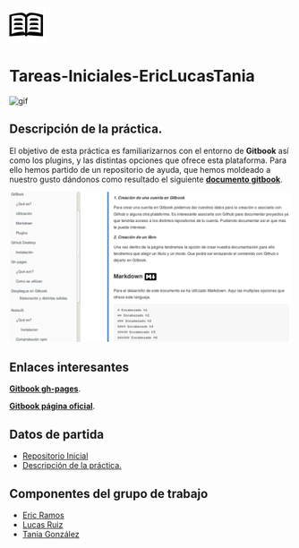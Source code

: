
![Gitbook](txt/icons/gitbook.PNG)
# Tareas-Iniciales-EricLucasTania

![gif](/gif/gif.GIF)

  
## Descripción de la práctica.

El objetivo de esta práctica es familiarizarnos con el entorno de **Gitbook** así como los plugins, y las distintas 
opciones que ofrece esta plataforma. Para ello hemos partido de un repositorio de ayuda, que hemos moldeado a nuestro
gusto dándonos como resultado el siguiente [**documento gitbook**](ULL-ESIT-SYTW-1617.github.io/tareas-iniciales-ericlucastania).
    
 ![](txt/images/p2.PNG)
 
## Enlaces interesantes 
 
[**Gitbook gh-pages**](ULL-ESIT-SYTW-1617.github.io/tareas-iniciales-ericlucastania).


[**Gitbook página oficial**](https://www.gitbook.com/book/alu0100786330/tareasini/details).



## Datos de partida

* [Repositorio Inicial](https://github.com/enten/gitbook-boilerplate) 
* [Descripción de la práctica.](https://crguezl.github.io/ull-esit-1617/practicas/practicagitbook.html)


## Componentes del grupo de trabajo
* [Eric Ramos](https://github.com/alu0100786330)
* [Lucas Ruiz](https://github.com/alu0100785265)
* [Tania González](https://github.com/tania77)
